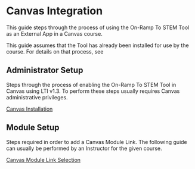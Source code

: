 # Canvas Integration

This guide steps through the process of using the On-Ramp To STEM
Tool as an External App in a Canvas course.

This guide assumes that the Tool has already been installed for use
by the course. For details on that process, see

## Administrator Setup

Steps through the process of enabling the On-Ramp To STEM Tool in Canvas
using LTI v1.3. To perform these steps usually requires Canvas administrative
privileges.

[Canvas Installation](canvas_install.md)

## Module Setup

Steps required in order to add a Canvas Module Link. The following guide can
usually be performed by an Instructor for the given course.

[Canvas Module Link Selection](canvas_module.md)
